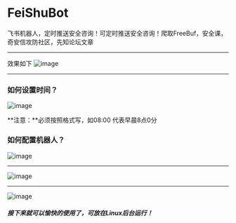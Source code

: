 # FeiShuBot
飞书机器人，定时推送安全咨询！可定时推送安全咨询！爬取FreeBuf，安全课，奇安信攻防社区，先知论坛文章

---

效果如下
![image](https://user-images.githubusercontent.com/52269948/222621373-fefc5aa5-e500-4dcb-a0f8-0a0b85159475.png)

---

### 如何设置时间？

![image](https://user-images.githubusercontent.com/52269948/222621487-8738abb2-e836-4198-a504-5d135aac1e86.png)

**注意：**必须按照格式写，如08:00 代表早晨8点0分

### 如何配置机器人？

![image](https://user-images.githubusercontent.com/52269948/222621628-def6d427-b31f-47ad-ab3c-5797edb17931.png)

---

![image](https://user-images.githubusercontent.com/52269948/222621722-44486e4a-ae87-4e17-8cc1-5108ffe63dc9.png)

---

![image](https://user-images.githubusercontent.com/52269948/222621782-31ca68aa-ad1e-4790-a0ff-a1ef6d3ed312.png)

##### 接下来就可以愉快的使用了，可放在Linux后台运行！
